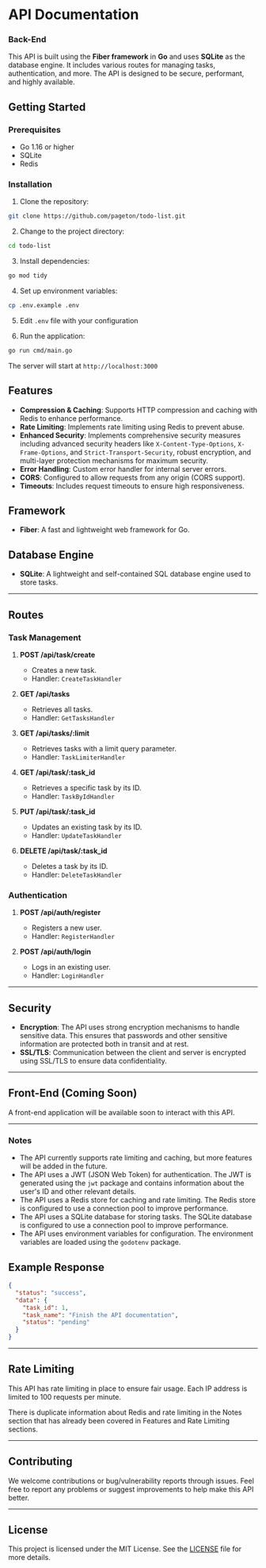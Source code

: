 # API Documentation

### Back-End

This API is built using the **Fiber framework** in **Go** and uses **SQLite** as the database engine. It includes various routes for managing tasks, authentication, and more. The API is designed to be secure, performant, and highly available.

## Getting Started

### Prerequisites
- Go 1.16 or higher
- SQLite
- Redis

### Installation
1. Clone the repository:
```bash
git clone https://github.com/pageton/todo-list.git
```

2. Change to the project directory:
```bash
cd todo-list
```

3. Install dependencies:
```bash
go mod tidy
```

4. Set up environment variables:
```bash
cp .env.example .env
```

5. Edit `.env` file with your configuration

6. Run the application:
```bash
go run cmd/main.go
```

The server will start at `http://localhost:3000`

## Features

- **Compression & Caching**: Supports HTTP compression and caching with Redis to enhance performance.
- **Rate Limiting**: Implements rate limiting using Redis to prevent abuse.
- **Enhanced Security**: Implements comprehensive security measures including advanced security headers like `X-Content-Type-Options`, `X-Frame-Options`, and `Strict-Transport-Security`, robust encryption, and multi-layer protection mechanisms for maximum security.
- **Error Handling**: Custom error handler for internal server errors.
- **CORS**: Configured to allow requests from any origin (CORS support).
- **Timeouts**: Includes request timeouts to ensure high responsiveness.

## Framework

- **Fiber**: A fast and lightweight web framework for Go.

## Database Engine

- **SQLite**: A lightweight and self-contained SQL database engine used to store tasks.

---

## Routes

### Task Management

1. **POST /api/task/create**
   - Creates a new task.
   - Handler: `CreateTaskHandler`

2. **GET /api/tasks**
   - Retrieves all tasks.
   - Handler: `GetTasksHandler`

3. **GET /api/tasks/:limit**
   - Retrieves tasks with a limit query parameter.
   - Handler: `TaskLimiterHandler`

4. **GET /api/task/:task_id**
   - Retrieves a specific task by its ID.
   - Handler: `TaskByIdHandler`

5. **PUT /api/task/:task_id**
   - Updates an existing task by its ID.
   - Handler: `UpdateTaskHandler`

6. **DELETE /api/task/:task_id**
   - Deletes a task by its ID.
   - Handler: `DeleteTaskHandler`

### Authentication

1. **POST /api/auth/register**
   - Registers a new user.
   - Handler: `RegisterHandler`

2. **POST /api/auth/login**
   - Logs in an existing user.
   - Handler: `LoginHandler`

---

## Security

- **Encryption**: The API uses strong encryption mechanisms to handle sensitive data. This ensures that passwords and other sensitive information are protected both in transit and at rest.
- **SSL/TLS**: Communication between the client and server is encrypted using SSL/TLS to ensure data confidentiality.

---

## Front-End (Coming Soon)

A front-end application will be available soon to interact with this API.

---

### Notes

- The API currently supports rate limiting and caching, but more features will be added in the future.
- The API uses a JWT (JSON Web Token) for authentication. The JWT is generated using the `jwt` package and contains information about the user's ID and other relevant details.
- The API uses a Redis store for caching and rate limiting. The Redis store is configured to use a connection pool to improve performance.
- The API uses a SQLite database for storing tasks. The SQLite database is configured to use a connection pool to improve performance.
- The API uses environment variables for configuration. The environment variables are loaded using the `godotenv` package.

## Example Response

```json
{
  "status": "success",
  "data": {
    "task_id": 1,
    "task_name": "Finish the API documentation",
    "status": "pending"
  }
}
```

---

## Rate Limiting

This API has rate limiting in place to ensure fair usage. Each IP address is limited to 100 requests per minute.

There is duplicate information about Redis and rate limiting in the Notes section that has already been covered in Features and Rate Limiting sections.

---

## Contributing

We welcome contributions or bug/vulnerability reports through issues. Feel free to report any problems or suggest improvements to help make this API better.

---

## License

This project is licensed under the MIT License. See the [LICENSE](LICENSE) file for more details.
